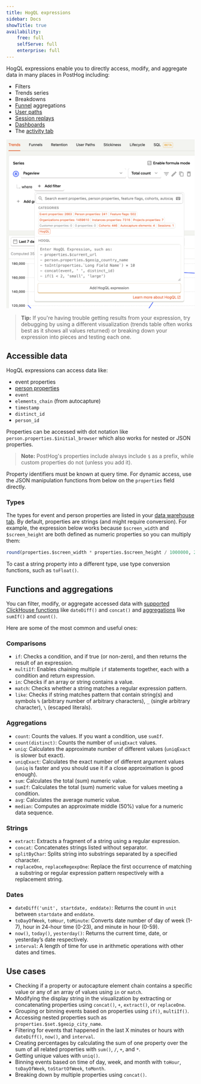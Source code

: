 ```yaml
---
title: HogQL expressions
sidebar: Docs
showTitle: true
availability:
    free: full
    selfServe: full
    enterprise: full
---
```


HogQL expressions enable you to directly access, modify, and aggregate data in many places in PostHog including:

- Filters
- Trends series
- Breakdowns
- [Funnel](/docs/product-analytics/funnels) aggregations
- [User paths](/docs/product-analytics/paths)
- [Session replays](/docs/session-replay)
- [Dashboards](/docs/product-analytics/dashboards)
- The [activity tab](https://us.posthog.com/events)

![HogQL trends breakdown filter](../../images/features/hogql/trends-breakdown.png)

> **Tip:** If you're having trouble getting results from your expression, try debugging by using a different visualization (trends table often works best as it shows all values returned) or breaking down your expression into pieces and testing each one.

## Accessible data

HogQL expressions can access data like:

- event properties
- [person properties](/docs/product-analytics/user-properties)
- `event`
- `elements_chain` (from autocapture)
- `timestamp`
- `distinct_id`
- `person_id`

Properties can be accessed with dot notation like `person.properties.$initial_browser` which also works for nested or JSON properties. 

> **Note:** PostHog's properties include always include `$` as a prefix, while custom properties do not (unless you add it).

Property identifiers must be known at query time. For dynamic access, use the JSON manipulation functions from below on the `properties` field directly.

### Types

The types for event and person properties are listed in your [data warehouse tab](https://us.posthog.com/data-warehouse). By default, properties are strings (and might require conversion). For example, the expression below works because `$screen_width` and `$screen_height` are both defined as numeric properties so you can multiply them:

```sql
round(properties.$screen_width * properties.$screen_height / 1000000, 2)
```

To cast a string property into a different type, use type conversion functions, such as `toFloat()`.

## Functions and aggregations

You can filter, modify, or aggregate accessed data with [supported ClickHouse functions](/docs/hogql/clickhouse-functions) like `dateDiff()` and `concat()` and [aggregations](/docs/hogql/aggregations) like `sumIf()` and `count()`.

Here are some of the most common and useful ones:

### Comparisons

- `if`: Checks a condition, and if true (or non-zero), and then returns the result of an expression.
- `multiIf`: Enables chaining multiple `if` statements together, each with a condition and return expression.
- `in`: Checks if an array or string contains a value.
- `match`: Checks whether a string matches a regular expression pattern.
- `like`: Checks if string matches pattern that contain string(s) and symbols `%` (arbitrary number of arbitrary characters), `_` (single arbitrary character), `\` (escaped literals).

### Aggregations

- `count`: Counts the values. If you want a condition, use `sumIf`.
- `count(distinct)`: Counts the number of `uniqExact` values.
- `uniq`: Calculates the approximate number of different values (`uniqExact` is slower but exact).
- `uniqExact`: Calculates the exact number of different argument values (`uniq` is faster and you should use it if a close approximation is good enough).
- `sum`: Calculates the total (sum) numeric value.
- `sumIf`: Calculates the total (sum) numeric value for values meeting a condition.
- `avg`: Calculates the average numeric value.
- `median`: Computes an approximate middle (50%) value for a numeric data sequence.

### Strings

- `extract`: Extracts a fragment of a string using a regular expression.
- `concat`: Concatenates strings listed without separator.
- `splitByChar`: Splits string into substrings separated by a specified character.
- `replaceOne`, `replaceRegexpOne`: Replace the first occurrence of matching a substring or regular expression pattern respectively with a replacement string.

### Dates

- `dateDiff('unit', startdate, enddate)`: Returns the count in `unit` between `startdate` and `enddate`.
- `toDayOfWeek`, `toHour`, `toMinute`: Converts date number of day of week (1-7), hour in 24-hour time (0-23), and minute in hour (0-59).
- `now()`, `today()`, `yesterday()`: Returns the current time, date, or yesterday’s date respectively.
- `interval`: A length of time for use in arithmetic operations with other dates and times.

## Use cases

- Checking if a property or autocapture element chain contains a specific value or any of an array of values using `in` or `match`.
- Modifying the display string in the visualization by extracting or concatenating properties using `concat()`, `+`, `extract()`, or `replaceOne`.
- Grouping or binning events based on properties using `if()`, `multiIf()`.
- Accessing nested properties such as `properties.$set.$geoip_city_name`.
- Filtering for events that happened in the last X minutes or hours with `dateDiff()`, `now()`, and `interval`.
- Creating percentages by calculating the sum of one property over the sum of all related properties with `sum()`, `/`, `+`, and `*`.
- Getting unique values with `uniq()`.
- Binning events based on time of day, week, and month with `toHour`, `toDayOfWeek`, `toStartOfWeek`, `toMonth`.
- Breaking down by multiple properties using `concat()`.